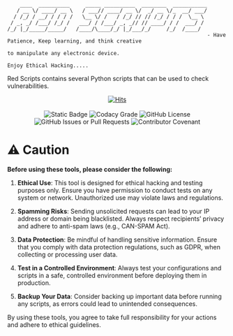 

```
    ____  __________     _____ __________  ________  ___________
   / __ \/ ____/ __ \   / ___// ____/ __ \/  _/ __ \/_  __/ ___/
  / /_/ / __/ / / / /   \__ \/ /   / /_/ // // /_/ / / /  \__ \ 
 / _, _/ /___/ /_/ /   ___/ / /___/ _, _// // ____/ / /  ___/ / 
/_/ |_/_____/_____/   /____/\____/_/ |_/___/_/     /_/  /____/
                                                                - Have Patience, Keep learning, and think creative
                                                                               to manipulate any electronic device.
                                                                  Enjoy Ethical Hacking..... 
```

Red Scripts contains several Python scripts that can be used to check vulnerabilities. 

<div align="center">
  <a href="https://hits.sh/github.com/w3nabil/red-scripts/">
    <img src="https://hits.sh/github.com/w3nabil/red-scripts.svg?style=for-the-badge&label=Views" alt="Hits">
  </a>
</div>

<br>

<div display="flex" align="center">
  
  <img alt="Static Badge" src="https://img.shields.io/badge/Python-3.12.x-green?style=for-the-badge&logo=python" alt="Python Version 3.12.x">
  <img src="https://img.shields.io/codacy/grade/b38941dc42f046df8601495bdfbe9672?style=for-the-badge&logo=codacy&label=Codacy%20GRADE" alt="Codacy Grade">
  <img alt="GitHub License" src="https://img.shields.io/github/license/w3nabil/red-scripts?style=for-the-badge&logo=github&label=License" alt="License">
  <br>
  <img alt="GitHub Issues or Pull Requests" src="https://img.shields.io/github/issues-raw/w3nabil/red-scripts?style=for-the-badge&logo=github" alt="Github Issues">
  <img src="https://img.shields.io/badge/Contributor%20Covenant-2.0-4baaaa.svg?style=for-the-badge" alt="Contributor Covenant">
  
  
</div>


# ⚠️ Caution 

**Before using these tools, please consider the following:**

1. **Ethical Use**: This tool is designed for ethical hacking and testing purposes only. Ensure you have permission to conduct tests on any system or network. Unauthorized use may violate laws and regulations.

2. **Spamming Risks**: Sending unsolicited requests can lead to your IP address or domain being blacklisted. Always respect recipients’ privacy and adhere to anti-spam laws (e.g., CAN-SPAM Act).

3. **Data Protection**: Be mindful of handling sensitive information. Ensure that you comply with data protection regulations, such as GDPR, when collecting or processing user data.

4. **Test in a Controlled Environment**: Always test your configurations and scripts in a safe, controlled environment before deploying them in production.

5. **Backup Your Data**: Consider backing up important data before running any scripts, as errors could lead to unintended consequences.

By using these tools, you agree to take full responsibility for your actions and adhere to ethical guidelines.
